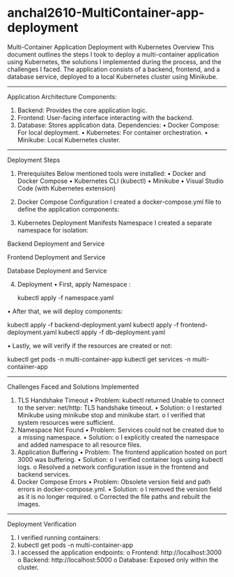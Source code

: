 # anchal2610-MultiContainer-app-deployment


Multi-Container Application Deployment with Kubernetes
Overview
This document outlines the steps I took to deploy a multi-container application using Kubernetes, the solutions I implemented during the process, and the challenges I faced. The application consists of a backend, frontend, and a database service, deployed to a local Kubernetes cluster using Minikube.
________________________________________
Application Architecture
Components:
1.	Backend: Provides the core application logic.
2.	Frontend: User-facing interface interacting with the backend.
3.	Database: Stores application data.
Dependencies:
•	Docker Compose: For local deployment.
•	Kubernetes: For container orchestration.
•	Minikube: Local Kubernetes cluster.
________________________________________
Deployment Steps
1. Prerequisites
Below mentioned tools were installed:
•	Docker and Docker Compose
•	Kubernetes CLI (kubectl)
•	Minikube
•	Visual Studio Code (with Kubernetes extension)
2. Docker Compose Configuration
I created a docker-compose.yml file to define the application components:

 

3. Kubernetes Deployment Manifests
Namespace
I created a separate namespace for isolation: 
 

Backend Deployment and Service
          


Frontend Deployment and Service
               

Database Deployment and Service
         


4. Deployment
•	First, apply Namespace : 

   kubectl apply -f namespace.yaml

•	After that, we will deploy components:

kubectl apply -f backend-deployment.yaml
kubectl apply -f frontend-deployment.yaml
kubectl apply -f db-deployment.yaml

•	Lastly, we will verify if the resources are created or not:

kubectl get pods -n multi-container-app
kubectl get services -n multi-container-app
________________________________________
Challenges Faced and Solutions Implemented
1. TLS Handshake Timeout
•	Problem: kubectl returned Unable to connect to the server: net/http: TLS handshake timeout.
•	Solution: 
o	I restarted Minikube using minikube stop and minikube start.
o	I verified that system resources were sufficient.
2. Namespace Not Found
•	Problem: Services could not be created due to a missing namespace.
•	Solution: 
o	I explicitly created the namespace and added namespace to all resource files.
3. Application Buffering
•	Problem: The frontend application hosted on port 3000 was buffering.
•	Solution: 
o	I verified container logs using kubectl logs.
o	Resolved a network configuration issue in the frontend and backend services.
4. Docker Compose Errors
•	Problem: Obsolete version field and path errors in docker-compose.yml.
•	Solution: 
o	I removed the version field as it is no longer required.
o	Corrected the file paths and rebuilt the images.
________________________________________
Deployment Verification
1.	I verified running containers: 
2.	kubectl get pods -n multi-container-app
3.	I accessed the application endpoints: 
o	Frontend: http://localhost:3000
o	Backend: http://localhost:5000
o	Database: Exposed only within the cluster.

